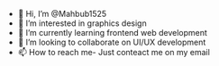 - 👋 Hi, I’m @Mahbub1525
- 👀 I’m interested in graphics design
- 🌱 I’m currently learning frontend web development
- 💞️ I’m looking to collaborate on UI/UX development
- 📫 How to reach me- Just conteact me on my email

<!---
Mahbub1525/Mahbub1525 is a ✨ special ✨ repository because its `README.md` (this file) appears on your GitHub profile.
You can click the Preview link to take a look at your changes.
--->

